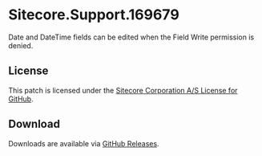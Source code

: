 # Sitecore.Support.169679
Date and DateTime fields can be edited when the Field Write permission is denied.

## License  
This patch is licensed under the [Sitecore Corporation A/S License for GitHub](https://github.com/sitecoresupport/Sitecore.Support.169679/blob/master/LICENSE).  

## Download  
Downloads are available via [GitHub Releases](https://github.com/sitecoresupport/Sitecore.Support.169679/releases).  
